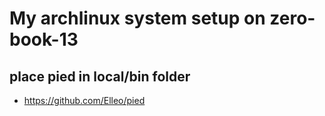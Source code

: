 # My archlinux system setup on zero-book-13


## place pied in local/bin folder

 - https://github.com/Elleo/pied
  
